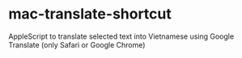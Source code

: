 # mac-translate-shortcut
AppleScript to translate selected text into Vietnamese using Google Translate (only Safari or Google Chrome)
